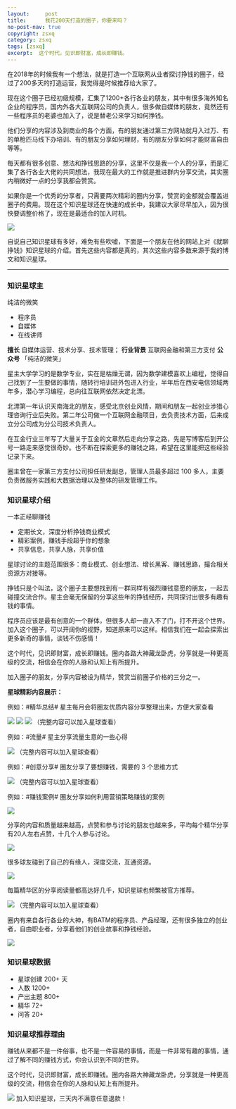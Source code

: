 ```yaml
---
layout:     post
title:      我花200天打造的圈子，你要来吗？
no-post-nav: true
copyright: zsxq
category: zsxq
tags: [zsxq]
excerpt:  这个时代，见识即财富，成长即赚钱。
---
```


在2018年的时候我有一个想法，就是打造一个互联网从业者探讨挣钱的圈子，经过了200多天的打造运营，我觉得是时候推荐给大家了。

现在这个圈子已经初级规模，汇集了1200+各行各业的朋友，其中有很多海外知名企业的程序员，国内外各大互联网公司的负责人，很多做自媒体的朋友，竟然还有一些程序员的老婆也加入了，说是替老公来学习如何挣钱。

他们分享的内容涉及到商业的各个方面，有的朋友通过第三方网站就月入过万、有的单枪匹马线下办培训、有的朋友分享如何理财，有的朋友分享如何才能财富自由等等。

每天都有很多创意、想法和挣钱思路的分享，这里不仅是我一个人的分享，而是汇集了各行各业大佬的共同想法，我现在最大的工作就是推进群内分享交流，其实圈内稍微好一点的分享我都会赞赏。

如果你是一个优秀的分享者，只需要两次精彩的圈内分享，赞赏的金额就会覆盖进圈子的费用。现在这个知识星球还在快速的成长中，我建议大家尽早加入，因为很快要调整价格了，现在是最适合的加入时机。

![](http://www.itmind.net/assets/images/2019/zsxq/zsxq.jpg)

自说自己知识星球有多好，难免有些吹嘘，下面是一个朋友在他的网站上对《就聊挣钱》知识星球的介绍。首先这些内容都是真的，其次这些内容多数来源于我的博文和知识星球。

---

### 知识星球主

纯洁的微笑

- 程序员
- 自媒体
- 在线讲师

**擅长** 自媒体运营、技术分享、技术管理；
**行业背景** 互联网金融和第三方支付
**公众号** 「纯洁的微笑」

星主大学学习的是数学专业，实在是枯燥无谓，因为数学建模喜欢上编程，觉得自己找到了一生要做的事情，随转行培训进外包进入行业，半年后在西安电信领域两年多，潜心学习编程，总向往互联网依然决定北漂。

北漂第一年认识天南海北的朋友，感受北京创业风情，期间和朋友一起创业涉猎心理咨询行业后失败。第二年公司做一个互联网金融项目，去负责技术方面，后来成立分公司成为分公司技术负责人。

在互金行业三年写了大量关于互金的文章然后走向分享之路，先是写博客后到开公号一路走来感觉很奇妙。也不断在探索更多的赚钱之路，希望在这里能把这些经验记录下来。

圈主曾在一家第三方支付公司担任研发副总，管理人员最多超过 100 多人，主要负责微服务实践和大数据治理以及整体的研发管理工作。

### 知识星球介绍

一本正经聊赚钱

- 定期长文，深度分析挣钱商业模式
- 精彩案例，赚钱手段超乎你的想象
- 共享信息，共享人脉，共享价值

星球讨论的主题范围很多：商业模式、创业想法、增长黑客、赚钱思路，撮合相关资源方对接等。

挣钱只是个叫法，这个圈子主要想找到有一群同样有强烈赚钱意愿的朋友，一起去碰撞交流合作。星主会毫无保留的分享这些年的挣钱经历，共同探讨出很多有趣有钱的事情。

程序员应该是最有创意的一个群体，但很多人却一直入不了门，打不开这个世界。加入这个圈子，可以开阔你的视野，知道原来可以这样。相信我们在一起会探索出更多新奇的事情，谈钱不伤感情！

这个时代，见识即财富，成长即赚钱。圈内各路大神藏龙卧虎，分享就是一种更高级的交流，相信会在你的人脉和认知上有所提升。

加入圈子的朋友，分享内容被设为精华，赞赏当前圈子价格的三分之一。

**星球精彩内容展示：**

例如：#精华总结# 星主每月会将圈友优质内容分享整理出来，方便大家查看

![](http://www.itmind.net/assets/images/2019/zsxq/money21.jpg)
![](http://www.itmind.net/assets/images/2019/zsxq/money22.jpg)
![](http://www.itmind.net/assets/images/2019/zsxq/money23.jpg)
（完整内容可以加入星球查看）

例如：#流量# 星主分享流量生意的一些心得

![](http://www.itmind.net/assets/images/2019/zsxq/money24.jpg)
（完整内容可以加入星球查看）

例如：#创意分享# 圈友分享了要想赚钱，需要的 3 个思维方式

![](http://www.itmind.net/assets/images/2019/zsxq/money25.jpg)
（完整内容可以加入星球查看）

例如：#赚钱案例# 圈友分享如何利用营销策略赚钱的案例

![](http://www.itmind.net/assets/images/2019/zsxq/money26.jpg)

分享的内容和质量越来越高，点赞和参与讨论的朋友也越来多，平均每个精华分享有20人左右点赞，十几个人参与讨论。

![](http://www.itmind.net/assets/images/2019/zsxq/money27.jpg)


很多球友碰到了自己的有缘人，深度交流，互通资源。

![](http://www.itmind.net/assets/images/2019/zsxq/money28.jpg)


每篇精华区的分享阅读量都高达好几千，知识星球也频繁被官方推荐。

![](http://www.itmind.net/assets/images/2019/zsxq/money29.jpg)
（完整内容可以加入星球查看）

圈内有来自各行各业的大神，有BATM的程序员、产品经理，还有很多独立的创业者，自由职业者，分享着他们的创业故事和挣钱经验。

![](http://www.itmind.net/assets/images/2019/zsxq/money30.jpg)


### 知识星球数据

- 星球创建 200+ 天
- 人数 1200+
- 产出主题 800+
- 精华 72+
- 问答 20+

### 知识星球推荐理由
 
赚钱从来都不是一件俗事，也不是一件容易的事情，而是一件非常有趣的事情，通过了解不同的赚钱方式，你会认识到不同的世界。

这个时代，见识即财富，成长即赚钱。圈内各路大神藏龙卧虎，分享就是一种更高级的交流，相信会在你的人脉和认知上有所提升。

![](http://www.itmind.net/assets/images/2019/zsxq/zsxq.jpg)
加入知识星球，三天内不满意任意退款！


